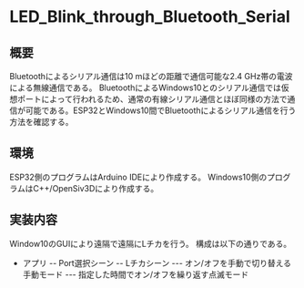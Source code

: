 # LED_Blink_through_Bluetooth_Serial
## 概要
Bluetoothによるシリアル通信は10 mほどの距離で通信可能な2.4 GHz帯の電波による無線通信である。
BluetoothによるWindows10とのシリアル通信では仮想ポートによって行われるため、通常の有線シリアル通信とほぼ同様の方法で通信が可能である。ESP32とWindows10間でBluetoothによるシリアル通信を行う方法を確認する。

## 環境
ESP32側のプログラムはArduino IDEにより作成する。
Windows10側のプログラムはC++/OpenSiv3Dにより作成する。

## 実装内容
Window10のGUIにより遠隔で遠隔にLチカを行う。
構成は以下の通りである。
- アプリ
-- Port選択シーン
-- Lチカシーン
--- オン/オフを手動で切り替える手動モード
--- 指定した時間でオン/オフを繰り返す点滅モード
